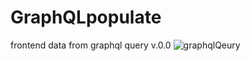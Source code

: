 # GraphQLpopulate
frontend data from graphql query v.0.0
![graphqlQeury](https://github.com/westoleaboat/GraphQLpopulate/assets/68698872/f1e6ca0a-6044-47f7-9bed-17c1fdf5e616)
